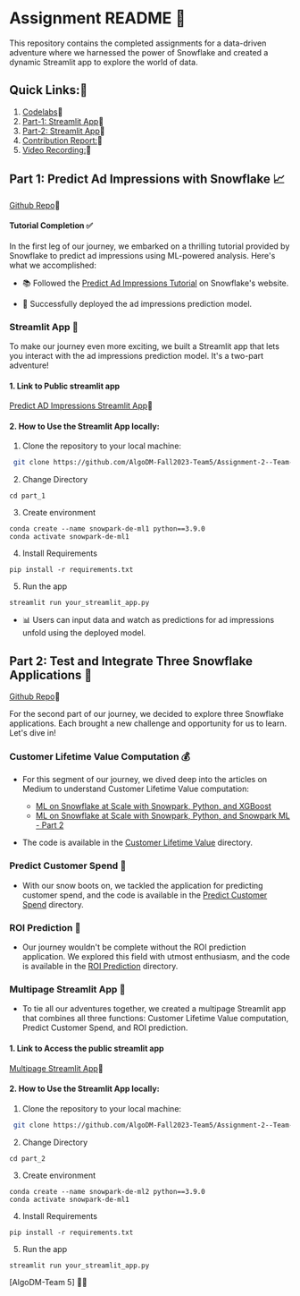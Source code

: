 # Assignment README 🚀

This repository contains the completed assignments for a data-driven adventure where we harnessed the power of Snowflake and created a dynamic Streamlit app to explore the world of data.

## Quick Links:🔎
1. [Codelabs](https://codelabs-preview.appspot.com/?file_id=1ea3kTSSYjT_-X9iKF2V4aCMk4L_BEHLe5yHWjPbdFhM#0)🔗
2. [Part-1: Streamlit App](https://algodm-fall2023-team5-assignment-2--team-5-part-1main-w9gt3r.streamlit.app/)🔗
3. [Part-2: Streamlit App](https://algodm-fall2023-team5-assignment-2--team-5-part-2home-hvbgog.streamlit.app/)🔗
4. [Contribution Report:](https://github.com/AlgoDM-Fall2023-Team5/Assignment-2--Team-5/blob/Main/Project%20Contribution%20Report.pdf)🔗
5. [Video Recording:](https://drive.google.com/file/d/1yDlru1gUswo7h5NNog-J-rEL5w7SqaDo/view?usp=sharing)🔗


## Part 1: Predict Ad Impressions with Snowflake 📈
[Github Repo](https://github.com/AlgoDM-Fall2023-Team5/Assignment-2--Team-5/tree/Main/Part_1)🔗
#### Tutorial Completion ✅

In the first leg of our journey, we embarked on a thrilling tutorial provided by Snowflake to predict ad impressions using ML-powered analysis. Here's what we accomplished:

- 📚 Followed the [Predict Ad Impressions Tutorial](https://quickstarts.snowflake.com/guide/predict_ad_impressions_with_ml_powered_analysis/index.html#0) on Snowflake's website.

- 🚀 Successfully deployed the ad impressions prediction model.

### Streamlit App 🌟

To make our journey even more exciting, we built a Streamlit app that lets you interact with the ad impressions prediction model. It's a two-part adventure!

#### 1. Link to Public streamlit app
[Predict AD Impressions Streamlit App](https://algodm-fall2023-team5-assignment-2--team-5-part-1main-w9gt3r.streamlit.app/)🔗
#### 2. How to Use the Streamlit App locally:
1. Clone the repository to your local machine:


  ```bash
   git clone https://github.com/AlgoDM-Fall2023-Team5/Assignment-2--Team-5.git
   ```
   2. Change Directory 

   ```
   cd part_1
   ```
3. Create environment
```
conda create --name snowpark-de-ml1 python==3.9.0
conda activate snowpark-de-ml1
   ```

4. Install Requirements
```
pip install -r requirements.txt

   ```
   5. Run the app

   ```
   streamlit run your_streamlit_app.py

   ```

- 📊 Users can input data and watch as predictions for ad impressions unfold using the deployed model.

## Part 2: Test and Integrate Three Snowflake Applications 🧩
[Github Repo](https://github.com/AlgoDM-Fall2023-Team5/Assignment-2--Team-5/tree/Main/Part_2)🔗

For the second part of our journey, we decided to explore three Snowflake applications. Each brought a new challenge and opportunity for us to learn. Let's dive in!

### Customer Lifetime Value Computation 💰

- For this segment of our journey, we dived deep into the articles on Medium to understand Customer Lifetime Value computation:
  - [ML on Snowflake at Scale with Snowpark, Python, and XGBoost](https://medium.com/snowflake/ml-on-snowflake-at-scale-with-snowpark-python-and-xgboost-c329c30c2feb)
  - [ML on Snowflake at Scale with Snowpark, Python, and Snowpark ML - Part 2](https://medium.com/snowflake/ml-on-snowflake-at-scale-with-snowpark-python-and-snowpark-ml-part-2-6491d72a9903)

- The code is available in the [Customer Lifetime Value](https://github.com/Snowflake-Labs/snowpark-python-demos/tree/main/tpcds-customer-lifetime-value) directory.

### Predict Customer Spend 🛒

- With our snow boots on, we tackled the application for predicting customer spend, and the code is available in the [Predict Customer Spend](https://github.com/Snowflake-Labs/snowpark-python-demos/tree/main/Predict%20Customer%20Spend) directory.

### ROI Prediction 💸

- Our journey wouldn't be complete without the ROI prediction application. We explored this field with utmost enthusiasm, and the code is available in the [ROI Prediction](https://github.com/Snowflake-Labs/snowpark-python-demos/tree/main/Advertising-Spend-ROI-Prediction) directory.

### Multipage Streamlit App 🚀

- To tie all our adventures together, we created a multipage Streamlit app that combines all three functions: Customer Lifetime Value computation, Predict Customer Spend, and ROI prediction.


#### 1. Link to Access the public streamlit app
[Multipage Streamlit App](https://algodm-fall2023-team5-assignment-2--team-5-part-2home-hvbgog.streamlit.app/)🔗
#### 2. How to Use the Streamlit App locally:
1. Clone the repository to your local machine:


  ```bash
   git clone https://github.com/AlgoDM-Fall2023-Team5/Assignment-2--Team-5.git
   ```
   2. Change Directory 

   ```
   cd part_2
   ```
3. Create environment
```
conda create --name snowpark-de-ml2 python==3.9.0
conda activate snowpark-de-ml1
   ```

4. Install Requirements
```
pip install -r requirements.txt

   ```
   5. Run the app

   ```
   streamlit run your_streamlit_app.py

   ```



[AlgoDM-Team 5] 🧑‍💻

